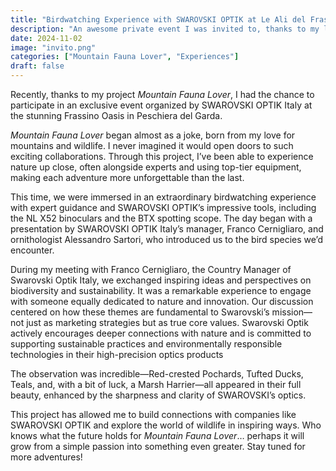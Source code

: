 ```yaml
---
title: "Birdwatching Experience with SWAROVSKI OPTIK at Le Ali del Frassino Residence (Lake Frassino)"
description: "An awesome private event I was invited to, thanks to my long-standing collaboration with SWAROVSKI OPTIK through the Mountain Fauna Lover project."
date: 2024-11-02
image: "invito.png"
categories: ["Mountain Fauna Lover", "Experiences"]
draft: false
---
```

Recently, thanks to my project *Mountain Fauna Lover*, I had the chance to participate in an exclusive event organized by SWAROVSKI OPTIK Italy at the stunning Frassino Oasis in Peschiera del Garda. 

*Mountain Fauna Lover* began almost as a joke, born from my love for mountains and wildlife. I never imagined it would open doors to such exciting collaborations. Through this project, I’ve been able to experience nature up close, often alongside experts and using top-tier equipment, making each adventure more unforgettable than the last.

This time, we were immersed in an extraordinary birdwatching experience with expert guidance and SWAROVSKI OPTIK’s impressive tools, including the NL X52 binoculars and the BTX spotting scope. The day began with a presentation by SWAROVSKI OPTIK Italy’s manager, Franco Cernigliaro, and ornithologist Alessandro Sartori, who introduced us to the bird species we’d encounter.

During my meeting with Franco Cernigliaro, the Country Manager of Swarovski Optik Italy, we exchanged inspiring ideas and perspectives on biodiversity and sustainability. It was a remarkable experience to engage with someone equally dedicated to nature and innovation. Our discussion centered on how these themes are fundamental to Swarovski’s mission—not just as marketing strategies but as true core values. Swarovski Optik actively encourages deeper connections with nature and is committed to supporting sustainable practices and environmentally responsible technologies in their high-precision optics products

The observation was incredible—Red-crested Pochards, Tufted Ducks, Teals, and, with a bit of luck, a Marsh Harrier—all appeared in their full beauty, enhanced by the sharpness and clarity of SWAROVSKI’s optics.

This project has allowed me to build connections with companies like SWAROVSKI OPTIK and explore the world of wildlife in inspiring ways. Who knows what the future holds for *Mountain Fauna Lover*… perhaps it will grow from a simple passion into something even greater. Stay tuned for more adventures!